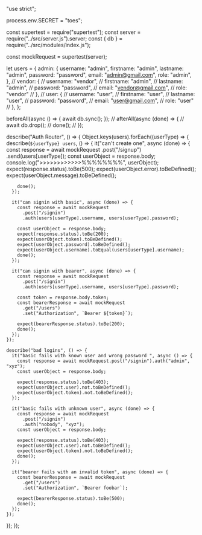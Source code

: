 "use strict";

process.env.SECRET = "toes";

const supertest = require("supertest");
const server = require("../src/server.js").server;
const { db } = require("../src/modules/index.js");

const mockRequest = supertest(server);

let users = {
admin: {
username: "admin",
firstname: "admin",
lastname: "admin",
password: "password",
email: "admin@gmail.com",
role: "admin",
},
// vendor: {
// username: "vendor",
// firstname: "admin",
// lastname: "admin",
// password: "password",
// email: "vendor@gmail.com",
// role: "vendor"
// },
// user: {
// username: "user",
// firstname: "user",
// lastname: "user",
// password: "password",
// email: "user@gmail.com",
// role: "user"
// },
};

beforeAll(async () => {
await db.sync();
});
// afterAll(async (done) => {
// await db.drop();
// done();
// });

describe("Auth Router", () => {
Object.keys(users).forEach((userType) => {
describe(`${userType} users`, () => {
it("can't create one", async (done) => {
const response = await mockRequest
.post("/signup")
.send(users[userType]);
const userObject = response.body;
console.log(">>>>>>>>>>>>%%%%%%%%", userObject);
expect(response.status).toBe(500);
expect(userObject.error).toBeDefined();
expect(userObject.message).toBeDefined();

        done();
      });

      it("can signin with basic", async (done) => {
        const response = await mockRequest
          .post("/signin")
          .auth(users[userType].username, users[userType].password);

        const userObject = response.body;
        expect(response.status).toBe(200);
        expect(userObject.token).toBeDefined();
        expect(userObject.password).toBeDefined();
        expect(userObject.username).toEqual(users[userType].username);
        done();
      });

      it("can signin with bearer", async (done) => {
        const response = await mockRequest
          .post("/signin")
          .auth(users[userType].username, users[userType].password);

        const token = response.body.token;
        const bearerResponse = await mockRequest
          .get("/users")
          .set("Authorization", `Bearer ${token}`);

        expect(bearerResponse.status).toBe(200);
        done();
      });
    });

    describe("bad logins", () => {
      it("basic fails with known user and wrong password ", async () => {
        const response = await mockRequest.post("/signin").auth("admin", "xyz");
        const userObject = response.body;

        expect(response.status).toBe(403);
        expect(userObject.user).not.toBeDefined();
        expect(userObject.token).not.toBeDefined();
      });

      it("basic fails with unknown user", async (done) => {
        const response = await mockRequest
          .post("/signin")
          .auth("nobody", "xyz");
        const userObject = response.body;

        expect(response.status).toBe(403);
        expect(userObject.user).not.toBeDefined();
        expect(userObject.token).not.toBeDefined();
        done();
      });

      it("bearer fails with an invalid token", async (done) => {
        const bearerResponse = await mockRequest
          .get("/users")
          .set("Authorization", `Bearer foobar`);

        expect(bearerResponse.status).toBe(500);
        done();
      });
    });

});
});
